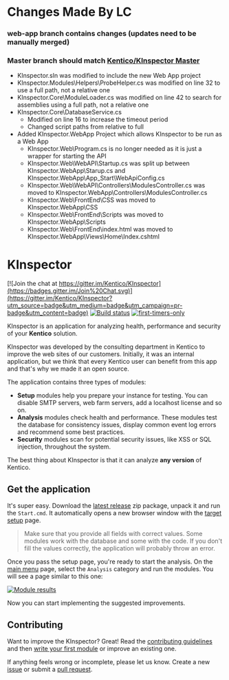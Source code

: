 # Changes Made By LC
### web-app branch contains changes (updates need to be manually merged)
### Master branch should match [Kentico/KInspector Master](https://github.com/Kentico/KInspector)
 - KInspector.sln was modified to include the new Web App project
 - KInspector.Modules\Helpers\ProbeHelper.cs was modified on line 32 to use a full path, not a relative one
 - KInspector.Core\ModuleLoader.cs was modified on line 42 to search for assemblies using a full path, not a relative one
 - KInspector.Core\DatabaseService.cs 
   - Modified on line 16 to increase the timeout period
   - Changed script paths from relative to full
 - Added KInspector.WebApp Project which allows KInspector to be run as a Web App
   - KInspector.Web\Program.cs is no longer needed as it is just a wrapper for starting the API
   - KInspector.Web\WebAPI\Startup.cs was split up between KInspector.WebApp\Starup.cs and KInspector.WebApp\App_Start\WebApiConfig.cs
   - KInspector.Web\WebAPI\Controllers\ModulesController.cs was moved to KInspector.WebApp\Controllers\ModulesController.cs
   - KInspector.Web\FrontEnd\CSS was moved to KInspector.WebApp\CSS
   - KInspector.Web\FrontEnd\Scripts was moved to KInspector.WebApp\Scripts
   - KInspector.Web\FrontEnd\index.html was moved to KInspector.WebApp\Views\Home\Index.cshtml

# KInspector

[![Join the chat at https://gitter.im/Kentico/KInspector](https://badges.gitter.im/Join%20Chat.svg)](https://gitter.im/Kentico/KInspector?utm_source=badge&utm_medium=badge&utm_campaign=pr-badge&utm_content=badge)
[![Build status](https://ci.appveyor.com/api/projects/status/udykjx510v83w9y6?svg=true)](https://ci.appveyor.com/project/kentico/kinspector)
[![first-timers-only](https://img.shields.io/badge/first--timers--only-friendly-blue.svg)](http://www.firsttimersonly.com/)

KInspector is an application for analyzing health, performance and security of your **Kentico** solution. 

KInspector was developed by the consulting department in Kentico to improve the web sites of our customers. Initially, it was an internal application, but we think that every Kentico user can benefit from this app and that's why we made it an open source. 

The application contains three types of modules:
- **Setup** modules help you prepare your instance for testing. You can disable SMTP servers, web farm servers, add a localhost license and so on.
- **Analysis** modules check health and performance. These modules test the database for consistency issues, display common event log errors and recommend some best practices.
- **Security** modules scan for potential security issues, like XSS or SQL injection, throughout the system.

The best thing about KInspector is that it can analyze **any version** of Kentico. 


## Get the application

It's super easy. Download the [latest release](https://github.com/Kentico/KInspector/releases/latest) zip package, unpack it and run the ```Start.cmd```. It automatically opens a new browser window with the [target setup](http://i.imgur.com/D5C0Tbn.png) page. 
> Make sure that you provide all fields with correct values. Some modules work with the database and some with the code. If you don't fill the values correctly, the application will probably throw an error.

Once you pass the setup page, you're ready to start the analysis. On the [main menu](http://i.imgur.com/H7zBQOZ.png) page, select the ```Analysis``` category and run the modules. You will see a page similar to this one:

[![Module results](http://i.imgur.com/UUdTlNL.png)](http://i.imgur.com/Vti1Fo7.png)

Now you can start implementing the suggested improvements.

## Contributing
Want to improve the KInspector? Great! Read the [contributing guidelines](https://github.com/Kentico/KInspector/blob/master/CONTRIBUTING.md) and then [write your first module](https://github.com/Kentico/KInspector/wiki/Writing-a-custom-module) or improve an existing one.

If anything feels wrong or incomplete, please let us know. Create a new [issue](https://github.com/Kentico/KInspector/issues/new) or submit a [pull request](https://help.github.com/articles/using-pull-requests/).
